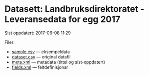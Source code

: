 # Datasett: Landbruksdirektoratet - Leveransedata for egg 2017
 Sist oppdatert: 2017-06-08 11:29

 Filer:
 - [sample.csv](sample.csv) — eksempeldata
 - [dataset.csv](dataset.csv) — original datafil
 - [meta.xml](meta.xml) — metadata (tittel og sist-oppdatert)
 - [fields.xml](fields.xml) — feltdefinisjonar

